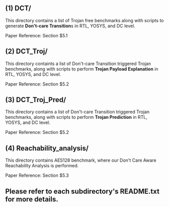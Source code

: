 ## (1) DCT/ 

This directory contains a list of Trojan free benchmarks along with scripts to generate **Don't-care Transition**s in RTL, YOSYS, and DC level.  

Paper Reference: Section $5.1

## (2) DCT_Troj/ 
This directory containts a list of Don't-care Transition triggered Trojan benchmarks, along with scripts to perform **Trojan Payload Explanation** in RTL, YOSYS, and DC level.

Paper Reference: Section $5.2

## (3) DCT_Troj_Pred/ 
This directory contains a list of Don't-care Transition triggered Trojan benchmarks, along with scripts to perform **Trojan Prediction** in RTL, YOSYS, and DC level.

Paper Reference: Section $5.2

## (4) Reachability_analysis/

This directory contains AES128 benchmark, where our Don't Care Aware Reachability Analysis is performed.

Paper Reference: Section $5.3

## Please refer to each subdirectory's README.txt for more details.